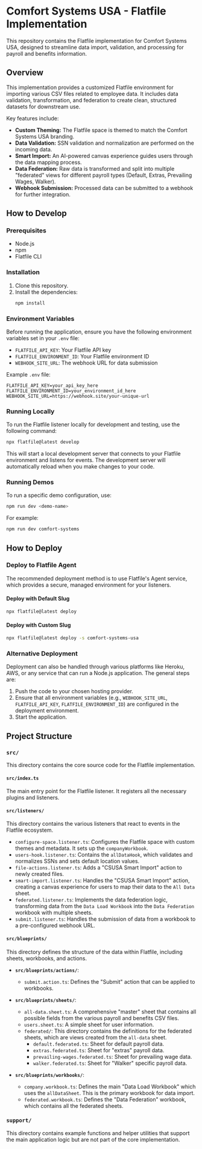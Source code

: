 # Comfort Systems USA - Flatfile Implementation

This repository contains the Flatfile implementation for Comfort Systems USA, designed to streamline data import, validation, and processing for payroll and benefits information.

## Overview

This implementation provides a customized Flatfile environment for importing various CSV files related to employee data. It includes data validation, transformation, and federation to create clean, structured datasets for downstream use.

Key features include:
- **Custom Theming:** The Flatfile space is themed to match the Comfort Systems USA branding.
- **Data Validation:** SSN validation and normalization are performed on the incoming data.
- **Smart Import:** An AI-powered canvas experience guides users through the data mapping process.
- **Data Federation:** Raw data is transformed and split into multiple "federated" views for different payroll types (Default, Extras, Prevailing Wages, Walker).
- **Webhook Submission:** Processed data can be submitted to a webhook for further integration.

## How to Develop

### Prerequisites

- Node.js
- npm
- Flatfile CLI

### Installation

1.  Clone this repository.
2.  Install the dependencies:
    ```bash
    npm install
    ```

### Environment Variables

Before running the application, ensure you have the following environment variables set in your `.env` file:

- `FLATFILE_API_KEY`: Your Flatfile API key
- `FLATFILE_ENVIRONMENT_ID`: Your Flatfile environment ID
- `WEBHOOK_SITE_URL`: The webhook URL for data submission

Example `.env` file:
```
FLATFILE_API_KEY=your_api_key_here
FLATFILE_ENVIRONMENT_ID=your_environment_id_here
WEBHOOK_SITE_URL=https://webhook.site/your-unique-url
```

### Running Locally

To run the Flatfile listener locally for development and testing, use the following command:

```bash
npx flatfile@latest develop
```

This will start a local development server that connects to your Flatfile environment and listens for events. The development server will automatically reload when you make changes to your code.

### Running Demos

To run a specific demo configuration, use:

```bash
npm run dev <demo-name>
```

For example:
```bash
npm run dev comfort-systems
```

## How to Deploy

### Deploy to Flatfile Agent

The recommended deployment method is to use Flatfile's Agent service, which provides a secure, managed environment for your listeners.

#### Deploy with Default Slug

```bash
npx flatfile@latest deploy
```

#### Deploy with Custom Slug

```bash
npx flatfile@latest deploy -s comfort-systems-usa
```

### Alternative Deployment

Deployment can also be handled through various platforms like Heroku, AWS, or any service that can run a Node.js application. The general steps are:

1.  Push the code to your chosen hosting provider.
2.  Ensure that all environment variables (e.g., `WEBHOOK_SITE_URL`, `FLATFILE_API_KEY`, `FLATFILE_ENVIRONMENT_ID`) are configured in the deployment environment.
3.  Start the application.

## Project Structure

### `src/`

This directory contains the core source code for the Flatfile implementation.

#### `src/index.ts`

The main entry point for the Flatfile listener. It registers all the necessary plugins and listeners.

#### `src/listeners/`

This directory contains the various listeners that react to events in the Flatfile ecosystem.

-   `configure-space.listener.ts`: Configures the Flatfile space with custom themes and metadata. It sets up the `companyWorkbook`.
-   `users-hook.listener.ts`: Contains the `allDataHook`, which validates and normalizes SSNs and sets default location values.
-   `file-actions.listener.ts`: Adds a "CSUSA Smart Import" action to newly created files.
-   `smart-import.listener.ts`: Handles the "CSUSA Smart Import" action, creating a canvas experience for users to map their data to the `All Data` sheet.
-   `federated.listener.ts`: Implements the data federation logic, transforming data from the `Data Load Workbook` into the `Data Federation` workbook with multiple sheets.
-   `submit.listener.ts`: Handles the submission of data from a workbook to a pre-configured webhook URL.

#### `src/blueprints/`

This directory defines the structure of the data within Flatfile, including sheets, workbooks, and actions.

-   **`src/blueprints/actions/`**:
    -   `submit.action.ts`: Defines the "Submit" action that can be applied to workbooks.

-   **`src/blueprints/sheets/`**:
    -   `all-data.sheet.ts`: A comprehensive "master" sheet that contains all possible fields from the various payroll and benefits CSV files.
    -   `users.sheet.ts`: A simple sheet for user information.
    -   `federated/`: This directory contains the definitions for the federated sheets, which are views created from the `all-data` sheet.
        -   `default.federated.ts`: Sheet for default payroll data.
        -   `extras.federated.ts`: Sheet for "extras" payroll data.
        -   `prevailing-wages.federated.ts`: Sheet for prevailing wage data.
        -   `walker.federated.ts`: Sheet for "Walker" specific payroll data.

-   **`src/blueprints/workbooks/`**:
    -   `company.workbook.ts`: Defines the main "Data Load Workbook" which uses the `allDataSheet`. This is the primary workbook for data import.
    -   `federated.workbook.ts`: Defines the "Data Federation" workbook, which contains all the federated sheets.

### `support/`

This directory contains example functions and helper utilities that support the main application logic but are not part of the core implementation. 